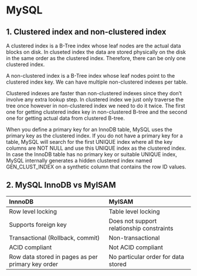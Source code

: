 # MySQL

## 1. Clustered index and non-clustered index

A clustered index is a B-Tree index whose leaf nodes are the actual data blocks on disk. In cluseted index the data are stored physically on the disk in the same order as the clustered index. Therefore, there can be only one clustered index.

A non-clustered index is a B-Tree index whose leaf nodes point to the clustered index key. We can have multiple non-clustered indexes per table.

Clustered indexes are faster than non-clustered indexes since they don’t involve any extra lookup step. In clustered index we just only traverse the tree once however in non-clustered index we need to do it twice. The first one for getting clustered index key in non-clustered B-tree and the second one for getting actual data from clustered B-tree.

When you define a primary key for an InnoDB table, MySQL uses the primary key as the clustered index.
If you do not have a primary key for a table, MySQL will search for the first UNIQUE index where all the key columns are NOT NULL and use this UNIQUE index as the clustered index.
In case the InnoDB table has no primary key or suitable UNIQUE index, MySQL internally generates a hidden clustered index named GEN_CLUST_INDEX on a synthetic column that contains the row ID values.

## 2. MySQL InnoDB vs MyISAM

| InnnoDB                                           | MyISAM                                    |
| :------------------------------------------------ | :---------------------------------------- |
| Row level locking                                 | Table level locking                       |
| Supports foreign key                              | Does not support relationship constraints |
| Transactional (Rollback, commit)                  | Non-transactional                         |
| ACID compliant                                    | Not ACID compliant                        |
| Row data stored in pages as per primary key order | No particular order for data stored       |
